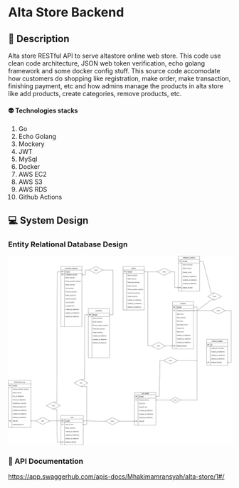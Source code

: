 # Alta Store Backend
## :orange_book: Description
Alta store RESTful API to serve altastore online web store. This code use clean code architecture, JSON web token verification, echo golang framework and some docker config stuff. This source code accomodate how customers do shopping like registration, make order, make transaction, finishing payment, etc and how admins manage the products in alta store like add products, create categories, remove products, etc.
#### :alien: Technologies stacks
1. Go 
1. Echo Golang
1. Mockery
1. JWT
1. MySql
1. Docker
1. AWS EC2
1. AWS S3
1. AWS RDS
1. Github Actions


## :computer: System Design
### Entity Relational Database Design
![GitHub Logo](ERD.jpg)
### :open_book: API Documentation
https://app.swaggerhub.com/apis-docs/Mhakimamransyah/alta-store/1#/


